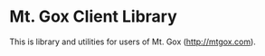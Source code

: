Mt. Gox Client Library
======================

This is library and utilities for users of Mt. Gox (http://mtgox.com).
